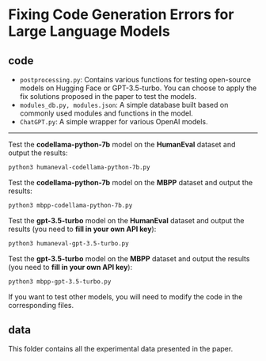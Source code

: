 # Fixing Code Generation Errors for Large Language Models

## code

- `postprocessing.py`: Contains various functions for testing open-source models on Hugging Face or GPT-3.5-turbo. You can choose to apply the fix solutions proposed in the paper to test the models.
- `modules_db.py, modules.json`: A simple database built based on commonly used modules and functions in the model.
- `ChatGPT.py`: A simple wrapper for various OpenAI models.

---

Test the **codellama-python-7b** model on the **HumanEval** dataset and output the results:

```bash
python3 humaneval-codellama-python-7b.py
```

Test the **codellama-python-7b** model on the **MBPP** dataset and output the results:

```bash
python3 mbpp-codellama-python-7b.py
```

Test the **gpt-3.5-turbo** model on the **HumanEval** dataset and output the results (you need to **fill in your own API key**):

```bash
python3 humaneval-gpt-3.5-turbo.py
```

Test the **gpt-3.5-turbo** model on the **MBPP** dataset and output the results (you need to **fill in your own API key**):

```bash
python3 mbpp-gpt-3.5-turbo.py
```

If you want to test other models, you will need to modify the code in the corresponding files.

## data

This folder contains all the experimental data presented in the paper.